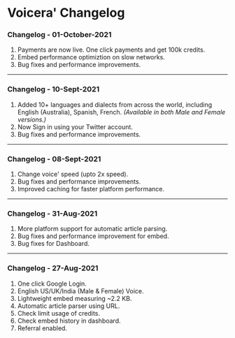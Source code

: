 # Voicera' Changelog

### **Changelog - 01-October-2021**
1. Payments are now live. One click payments and get 100k credits.
2. Embed performance optimiztion on slow networks.
3. Bug fixes and performance improvements.
---

### **Changelog - 10-Sept-2021**
1. Added 10+ languages and dialects from across the world, including English (Australia), Spanish, French. *(Available in both Male and Female versions.)*
2. Now Sign in using your Twitter account.
3. Bug fixes and performance improvements.
---
### **Changelog - 08-Sept-2021**
1. Change voice' speed (upto 2x speed).
2. Bug fixes and performance improvements.
3. Improved caching for faster platform performance.
---
### **Changelog - 31-Aug-2021**
1. More platform support for automatic article parsing.
2. Bug fixes and performance improvement for embed.
3. Bug fixes for Dashboard.
---
### **Changelog - 27-Aug-2021**
1. One click Google Login.
2. English US/UK/India (Male & Female) Voice.
3. Lightweight embed measuring ~2.2 KB.
4. Automatic article parser using URL.
5. Check limit usage of credits.
6. Check embed history in dashboard.
7. Referral enabled.
